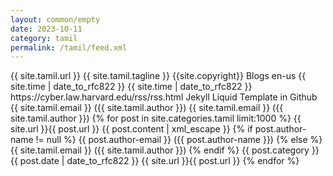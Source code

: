 ```yaml
---
layout: common/empty
date: 2023-10-11
category: tamil
permalink: /tamil/feed.xml
---
```


<rss version="2.0" xmlns:atom="https://www.w3.org/2005/Atom">
	<channel>
		<title>{{ site.tamil.title }}</title>
		<link>{{ site.tamil.url }}</link>
		<description>{{ site.tamil.tagline }}</description>
		<copyright>{{site.copyright}}</copyright>
		<category>Blogs</category>
		<language>en-us</language>
		<pubDate>{{ site.time | date_to_rfc822  }}</pubDate>
		<lastBuildDate>{{ site.time | date_to_rfc822  }}</lastBuildDate>
		<atom:link href="{{ site.tamil.url }}/feed.xml" rel="self" type="application/rss+xml" />
		<docs>https://cyber.law.harvard.edu/rss/rss.html</docs>
		<generator>Jekyll Liquid Template in Github</generator>
		<managingEditor>{{ site.tamil.email }} ({{ site.tamil.author }})</managingEditor>
		<webMaster>{{ site.tamil.email }} ({{ site.tamil.author }})</webMaster>
		{% for post in site.categories.tamil limit:1000 %}
			<item>
				<title>{{ post.title | xml_escape }}</title>
				<link>{{ site.url }}{{ post.url }}</link>
				<description>{{ post.content | xml_escape }}</description>
			{% if post.author-name != null %}
				<author>{{ post.author-email }} ({{ post.author-name }})</author>
			{% else %}
				<author>{{ site.tamil.email }} ({{ site.tamil.author }})</author>
			{% endif %}
				<category>{{ post.category }}</category>
				<pubDate>{{ post.date | date_to_rfc822  }}</pubDate>
				<guid>{{ site.url }}{{ post.url }}</guid>
			</item>
		{% endfor %}
	</channel>
</rss>
